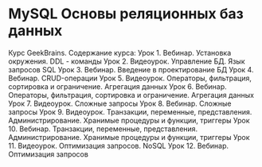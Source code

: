 # MySQL Основы реляционных баз данных
Курс GeekBrains. Содержание курса:
  Урок 1. Вебинар. Установка окружения. DDL - команды
  Урок 2. Видеоурок. Управление БД. Язык запросов SQL
  Урок 3. Вебинар. Введение в проектирование БД
  Урок 4. Вебинар. CRUD-операции
  Урок 5. Видеоурок. Операторы, фильтрация, сортировка и ограничение. Агрегация данных
  Урок 6. Вебинар. Операторы, фильтрация, сортировка и ограничение. Агрегация данных
  Урок 7. Видеоурок. Сложные запросы
  Урок 8. Вебинар. Сложные запросы
  Урок 9. Видеоурок. Транзакции, переменные, представления. Администрирование. Хранимые процедуры и функции, триггеры
  Урок 10. Вебинар. Транзакции, переменные, представления. Администрирование. Хранимые процедуры и функции, триггеры
  Урок 11. Видеоурок. Оптимизация запросов. NoSQL
  Урок 12. Вебинар. Оптимизация запросов

